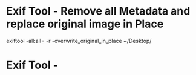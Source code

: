# Exif Tool - Remove all Metadata and replace original image in Place

exiftool -all:all= -r -overwrite_original_in_place ~/Desktop/

# Exif Tool - 